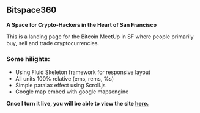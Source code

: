 ## Bitspace360
**A Space for Crypto-Hackers in the Heart of San Francisco**

This is a landing page for the Bitcoin MeetUp in SF where people primarily buy, sell and trade cryptocurrencies.

### Some hilights:

* Using Fluid Skeleton framework for responsive layout
* All units 100% relative (ems, rems, %s)
* Simple paralax effect using Scroll.js 
* Google map embed with google mapsengine

**Once I turn it live, you will be able to view the site [here.](#)**
